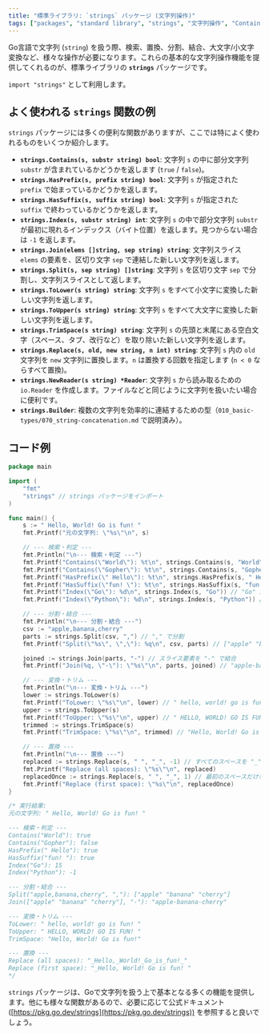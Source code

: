 ```yaml
---
title: "標準ライブラリ: `strings` パッケージ (文字列操作)"
tags: ["packages", "standard library", "strings", "文字列操作", "Contains", "HasPrefix", "Index", "Join", "Split", "ToLower", "ToUpper", "TrimSpace"]
---
```


Go言語で文字列 (`string`) を扱う際、検索、置換、分割、結合、大文字/小文字変換など、様々な操作が必要になります。これらの基本的な文字列操作機能を提供してくれるのが、標準ライブラリの **`strings`** パッケージです。

`import "strings"` として利用します。

## よく使われる `strings` 関数の例

`strings` パッケージには多くの便利な関数がありますが、ここでは特によく使われるものをいくつか紹介します。

*   **`strings.Contains(s, substr string) bool`**: 文字列 `s` の中に部分文字列 `substr` が含まれているかどうかを返します (`true` / `false`)。
*   **`strings.HasPrefix(s, prefix string) bool`**: 文字列 `s` が指定された `prefix` で始まっているかどうかを返します。
*   **`strings.HasSuffix(s, suffix string) bool`**: 文字列 `s` が指定された `suffix` で終わっているかどうかを返します。
*   **`strings.Index(s, substr string) int`**: 文字列 `s` の中で部分文字列 `substr` が最初に現れるインデックス（バイト位置）を返します。見つからない場合は `-1` を返します。
*   **`strings.Join(elems []string, sep string) string`**: 文字列スライス `elems` の要素を、区切り文字 `sep` で連結した新しい文字列を返します。
*   **`strings.Split(s, sep string) []string`**: 文字列 `s` を区切り文字 `sep` で分割し、文字列スライスとして返します。
*   **`strings.ToLower(s string) string`**: 文字列 `s` をすべて小文字に変換した新しい文字列を返します。
*   **`strings.ToUpper(s string) string`**: 文字列 `s` をすべて大文字に変換した新しい文字列を返します。
*   **`strings.TrimSpace(s string) string`**: 文字列 `s` の先頭と末尾にある空白文字（スペース、タブ、改行など）を取り除いた新しい文字列を返します。
*   **`strings.Replace(s, old, new string, n int) string`**: 文字列 `s` 内の `old` 文字列を `new` 文字列に置換します。`n` は置換する回数を指定します (`n < 0` ならすべて置換)。
*   **`strings.NewReader(s string) *Reader`**: 文字列 `s` から読み取るための `io.Reader` を作成します。ファイルなどと同じように文字列を扱いたい場合に便利です。
*   **`strings.Builder`**: 複数の文字列を効率的に連結するための型（`010_basic-types/070_string-concatenation.md` で説明済み）。

## コード例

```go title="strings パッケージの使用例"
package main

import (
	"fmt"
	"strings" // strings パッケージをインポート
)

func main() {
	s := " Hello, World! Go is fun! "
	fmt.Printf("元の文字列: \"%s\"\n", s)

	// --- 検索・判定 ---
	fmt.Println("\n--- 検索・判定 ---")
	fmt.Printf("Contains(\"World\"): %t\n", strings.Contains(s, "World")) // true
	fmt.Printf("Contains(\"Gopher\"): %t\n", strings.Contains(s, "Gopher")) // false
	fmt.Printf("HasPrefix(\" Hello\"): %t\n", strings.HasPrefix(s, " Hello")) // true
	fmt.Printf("HasSuffix(\"fun! \"): %t\n", strings.HasSuffix(s, "fun! ")) // true
	fmt.Printf("Index(\"Go\"): %d\n", strings.Index(s, "Go")) // "Go" が始まるバイトインデックス (15)
	fmt.Printf("Index(\"Python\"): %d\n", strings.Index(s, "Python")) // 見つからないので -1

	// --- 分割・結合 ---
	fmt.Println("\n--- 分割・結合 ---")
	csv := "apple,banana,cherry"
	parts := strings.Split(csv, ",") // "," で分割
	fmt.Printf("Split(\"%s\", \",\"): %q\n", csv, parts) // ["apple" "banana" "cherry"]

	joined := strings.Join(parts, "-") // スライス要素を "-" で結合
	fmt.Printf("Join(%q, \"-\"): \"%s\"\n", parts, joined) // "apple-banana-cherry"

	// --- 変換・トリム ---
	fmt.Println("\n--- 変換・トリム ---")
	lower := strings.ToLower(s)
	fmt.Printf("ToLower: \"%s\"\n", lower) // " hello, world! go is fun! "
	upper := strings.ToUpper(s)
	fmt.Printf("ToUpper: \"%s\"\n", upper) // " HELLO, WORLD! GO IS FUN! "
	trimmed := strings.TrimSpace(s)
	fmt.Printf("TrimSpace: \"%s\"\n", trimmed) // "Hello, World! Go is fun!"

	// --- 置換 ---
	fmt.Println("\n--- 置換 ---")
	replaced := strings.Replace(s, " ", "_", -1) // すべてのスペースを "_" に置換 (-1 はすべて置換)
	fmt.Printf("Replace (all spaces): \"%s\"\n", replaced)
	replacedOnce := strings.Replace(s, " ", "_", 1) // 最初のスペースだけを "_" に置換
	fmt.Printf("Replace (first space): \"%s\"\n", replacedOnce)
}

/* 実行結果:
元の文字列: " Hello, World! Go is fun! "

--- 検索・判定 ---
Contains("World"): true
Contains("Gopher"): false
HasPrefix(" Hello"): true
HasSuffix("fun! "): true
Index("Go"): 15
Index("Python"): -1

--- 分割・結合 ---
Split("apple,banana,cherry", ","): ["apple" "banana" "cherry"]
Join(["apple" "banana" "cherry"], "-"): "apple-banana-cherry"

--- 変換・トリム ---
ToLower: " hello, world! go is fun! "
ToUpper: " HELLO, WORLD! GO IS FUN! "
TrimSpace: "Hello, World! Go is fun!"

--- 置換 ---
Replace (all spaces): "_Hello,_World!_Go_is_fun!_"
Replace (first space): "_Hello, World! Go is fun! "
*/
```

`strings` パッケージは、Goで文字列を扱う上で基本となる多くの機能を提供します。他にも様々な関数があるので、必要に応じて公式ドキュメント ([https://pkg.go.dev/strings](https://pkg.go.dev/strings)) を参照すると良いでしょう。